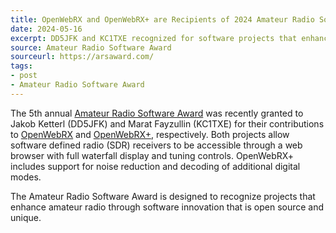 ```yaml
---
title: OpenWebRX and OpenWebRX+ are Recipients of 2024 Amateur Radio Software Award
date: 2024-05-16
excerpt: DD5JFK and KC1TXE recognized for software projects that enhance amateur radio.
source: Amateur Radio Software Award
sourceurl: https://arsaward.com/
tags:
- post
- Amateur Radio Software Award
---
```

The 5th annual [Amateur Radio Software Award](https://arsaward.com/) was recently granted to Jakob Ketterl (DD5JFK) and Marat Fayzullin (KC1TXE) for their contributions to [OpenWebRX](https://www.openwebrx.de/) and [OpenWebRX+](https://fms.komkon.org/OWRX/), respectively. Both projects allow software defined radio (SDR) receivers to be accessible through a web browser with full waterfall display and tuning controls. OpenWebRX+ includes support for noise reduction and decoding of additional digital modes.

The Amateur Radio Software Award is designed to recognize projects that enhance amateur radio through software innovation that is open source and unique. 